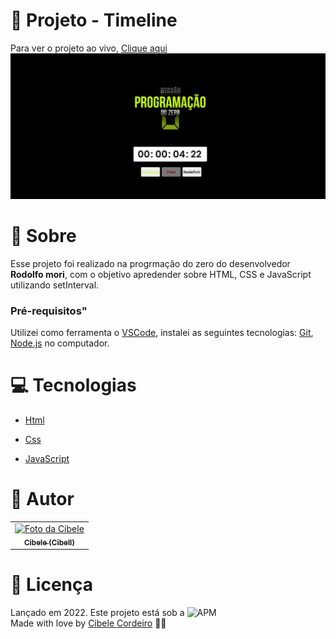 
# :triangular_flag_on_post: Projeto - Timeline
Para ver o projeto ao vivo, [Clique aqui]( https://cibell.github.io/-timeline/)
![projeto preview](https://github.com/Cibell/-timeline/blob/master/assetes/cronometro.png?raw=true)

# :speech_balloon: Sobre

Esse projeto foi realizado na progrmação do zero do desenvolvedor **Rodolfo mori**, com o objetivo apredender sobre HTML, CSS e JavaScript utilizando setInterval.

### Pré-requisitos"

Utilizei como ferramenta o [VSCode](https://code.visualstudio.com/), instalei as seguintes tecnologias: [Git](https://git-scm.com), [Node.js](https://nodejs.org/en/) no computador.


# :computer: Tecnologias

 - [Html](https://developer.mozilla.org/pt-BR/docs/Web/JavaScript)

- [Css](https://developer.mozilla.org/pt-BR/docs/Web/JavaScript)

- [JavaScript](https://developer.mozilla.org/pt-BR/docs/Web/JavaScript)


# :pencil: Autor
<table>
  <tr>
    <td align="center">
      <a href="https://github.com/Cibell" target="blank">
        <img src="https://avatars.githubusercontent.com/u/88112866?v=4" width="100px;" alt="Foto da Cibele"/><br>
        <sub>
          <b>Cibele (Cibell)</b>
        </sub>
      </a>
    </td>
    </table>


# :closed_book: Licença

Lançado em 2022. Este projeto está sob a ![APM](https://img.shields.io/apm/l/dev)<br>
Made with love by [Cibele Cordeiro](https://github.com/Cibell) 💜🚀
